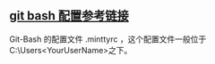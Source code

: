 ## [git bash 配置参考链接](http://www.jianshu.com/p/5acb8d8cef32)
Git-Bash 的配置文件 .minttyrc ，这个配置文件一般位于 C:\Users\<YourUserName>之下。